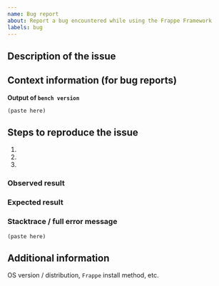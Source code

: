 ```yaml
---
name: Bug report
about: Report a bug encountered while using the Frappe Framework
labels: bug
---
```


<!--
Welcome to the Frappe Framework issue tracker! Before creating an issue, please heed the following:

1. This tracker should only be used to report bugs and request features / enhancements to Frappe
    - For questions and general support, use https://stackoverflow.com/questions/tagged/frappe
    - For documentation issues, refer to https://frappe.io/docs/user/en or the developer cheetsheet https://github.com/frappe/frappe/wiki/Developer-Cheatsheet
2. Use the search function before creating a new issue. Duplicates will be closed and directed to
   the original discussion.
3. When making a bug report, make sure you provide all required information. The easier it is for
   maintainers to reproduce, the faster it'll be fixed.
4. If you think you know what the reason for the bug is, share it with us. Maybe put in a PR 😉
-->

## Description of the issue

## Context information (for bug reports)

**Output of `bench version`**
```
(paste here)
```

## Steps to reproduce the issue

1.
2.
3.

### Observed result

### Expected result

### Stacktrace / full error message

```
(paste here)
```

## Additional information

OS version / distribution, `Frappe` install method, etc.
